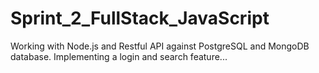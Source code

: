 # Sprint_2_FullStack_JavaScript
Working with Node.js and Restful API against PostgreSQL and MongoDB database. Implementing a login and search feature...
